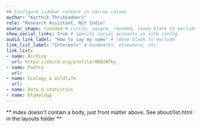 ```yaml
---
## Configure sidebar content in narrow column
author: "Karthik Thrikkadeeri"
role: "Research Assistant, NCF India"
avatar_shape: rounded # circle, square, rounded, leave blank to exclude
show_social_links: true # specify social accounts in site config
audio_link_label: "How to say my name" # leave blank to exclude
link_list_label: "Interests" # bookmarks, elsewhere, etc.
link_list:
- name: Birding
  url: https://ebird.org/profile/ODQxNTky
- name: Poetry
  url: 
- name: Ecology & wildlife
  url: 
- name: Data & statistics
- name: Etymology
---
```


** index doesn't contain a body, just front matter above.
See about/list.html in the layouts folder **